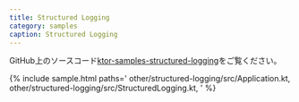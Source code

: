```yaml
---
title: Structured Logging
category: samples
caption: Structured Logging
---
```


GitHub上のソースコード[ktor-samples-structured-logging](https://github.com/ktorio/ktor-samples/tree/master/other/structured-logging)をご覧ください。

{% include sample.html paths='
    other/structured-logging/src/Application.kt,
    other/structured-logging/src/StructuredLogging.kt,
' %}
